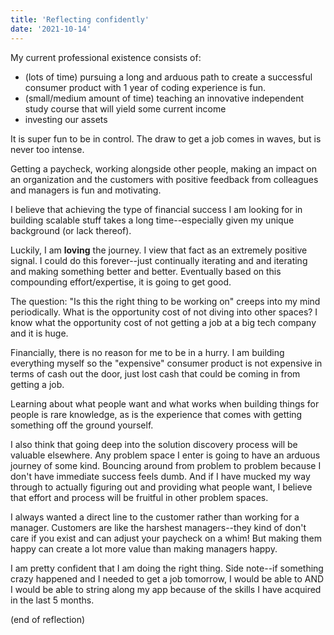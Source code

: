 ```yaml
---
title: 'Reflecting confidently'
date: '2021-10-14'
---
```


My current professional existence consists of:
 * (lots of time) pursuing a long and arduous path to create a successful consumer product with 1 year of coding experience is fun.
 * (small/medium amount of time) teaching an innovative independent study course that will yield some current income 
 * investing our assets

It is super fun to be in control. The draw to get a job comes in waves, but is never too intense.

Getting a paycheck, working alongside other people, making an impact on an organization and the customers with positive feedback from colleagues and managers is fun and motivating.

I believe that achieving the type of financial success I am looking for in building scalable stuff takes a long time--especially given my unique background (or lack thereof). 

Luckily, I am <b>loving</b> the journey. I view that fact as an extremely positive signal. I could do this forever--just continually iterating and and iterating and making something better and better. Eventually based on this compounding effort/expertise, it is going to get good. 

The question: "Is this the right thing to be working on" creeps into my mind periodically. What is the opportunity cost of not diving into other spaces? I know what the opportunity cost of not getting a job at a big tech company and it is huge.

Financially, there is no reason for me to be in a hurry. I am building everything myself so the "expensive" consumer product is not expensive in terms of cash out the door, just lost cash that could be coming in from getting a job.

Learning about what people want and what works when building things for people is rare knowledge, as is the experience that comes with getting something off the ground yourself.

I also think that going deep into the solution discovery process will be valuable elsewhere. Any problem space I enter is going to have an arduous journey of some kind. Bouncing around from problem to problem because I don't have immediate success feels dumb. And if I have mucked my way through to actually figuring out and providing what people want, I believe that effort and process will be fruitful in other problem spaces.

I always wanted a direct line to the customer rather than working for a manager. Customers are like the harshest managers--they kind of don't care if you exist and can adjust your paycheck on a whim! But making them happy can create a lot more value than making managers happy.

I am pretty confident that I am doing the right thing. Side note--if something crazy happened and I needed to get a job tomorrow, I would be able to AND I would be able to string along my app because of the skills I have acquired in the last 5 months. 

(end of reflection)